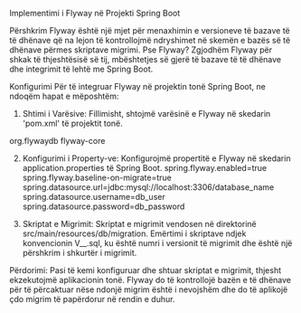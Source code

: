 Implementimi i Flyway në Projekti Spring Boot

Përshkrim
Flyway është një mjet për menaxhimin e versioneve të bazave të të dhënave që na lejon të kontrollojmë ndryshimet në skemën e bazës së të dhënave përmes skriptave migrimi. 
Pse Flyway?
Zgjodhëm Flyway për shkak të thjeshtësisë së tij, mbështetjes së gjerë të bazave të të dhënave dhe integrimit të lehtë me Spring Boot.

Konfigurimi
Për të integruar Flyway në projektin tonë Spring Boot, ne ndoqëm hapat e mëposhtëm:

1) Shtimi i Varësive: Fillimisht, shtojmë varësinë e Flyway në skedarin 'pom.xml' të projektit tonë.

<dependency>
    <groupId>org.flywaydb</groupId>
    <artifactId>flyway-core</artifactId>
</dependency>
 
2) Konfigurimi i Property-ve: Konfigurojmë propertitë e Flyway në skedarin application.properties të Spring Boot.
spring.flyway.enabled=true
spring.flyway.baseline-on-migrate=true
spring.datasource.url=jdbc:mysql://localhost:3306/database_name
spring.datasource.username=db_user
spring.datasource.password=db_password

3) Skriptat e Migrimit: Skriptat e migrimit vendosen në direktorinë src/main/resources/db/migration. Emërtimi i skriptave ndjek konvencionin V<VERSION>__<DESCRIPTION>.sql, ku <VERSION> është numri i versionit të migrimit dhe <DESCRIPTION> është një përshkrim i shkurtër i migrimit.

Përdorimi:
Pasi të kemi konfiguruar dhe shtuar skriptat e migrimit, thjesht ekzekutojmë aplikacionin tonë. Flyway do të kontrollojë bazën e të dhënave për të përcaktuar nëse ndonjë migrim është i nevojshëm dhe do të aplikojë çdo migrim të papërdorur në rendin e duhur.
